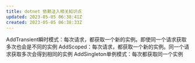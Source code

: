 ```yaml
---
title: dotnet 依赖注入相关知识点
updated: 2023-05-05 06:38:41Z
created: 2023-05-05 06:38:33Z
---
```


AddTransient瞬时模式：每次请求，都获取一个新的实例。即使同一个请求获取多次也会是不同的实例
AddScoped：每次请求，都获取一个新的实例。同一个请求获取多次会得到相同的实例
AddSingleton单例模式：每次都获取同一个实例